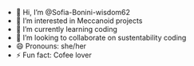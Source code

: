 - 👋 Hi, I’m @Sofia-Bonini-wisdom62
- 👀 I’m interested in Meccanoid projects
- 🌱 I’m currently learning coding
- 💞️ I’m looking to collaborate on sustentability coding
- 😄 Pronouns: she/her
- ⚡ Fun fact: Cofee lover

<!---
Sofia-Bonini-wisdom62/Sofia-Bonini-wisdom62 is a ✨ special ✨ repository because its `README.md` (this file) appears on your GitHub profile.
You can click the Preview link to take a look at your changes.
--->

